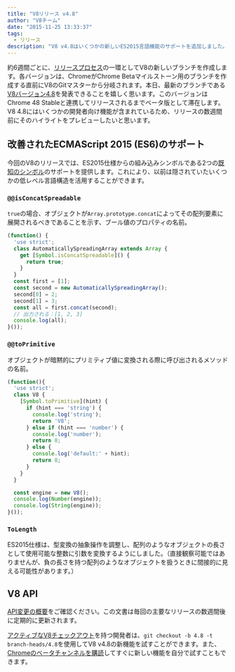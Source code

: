 ```yaml
---
title: "V8リリース v4.8"
author: "V8チーム"
date: "2015-11-25 13:33:37"
tags: 
  - リリース
description: "V8 v4.8はいくつかの新しいES2015言語機能のサポートを追加しました。"
---
```

約6週間ごとに、[リリースプロセス](/docs/release-process)の一環としてV8の新しいブランチを作成します。各バージョンは、ChromeがChrome Betaマイルストーン用のブランチを作成する直前にV8のGitマスターから分岐されます。本日、最新のブランチである[V8バージョン4.8](https://chromium.googlesource.com/v8/v8.git/+log/branch-heads/4.8)を発表できることを嬉しく思います。このバージョンはChrome 48 Stableと連携してリリースされるまでベータ版として滞在します。V8 4.8にはいくつかの開発者向け機能が含まれているため、リリースの数週間前にそのハイライトをプレビューしたいと思います。

<!--truncate-->
## 改善されたECMAScript 2015 (ES6)のサポート

今回のV8のリリースでは、ES2015仕様からの組み込みシンボルである2つの[既知のシンボル](https://developer.mozilla.org/en-US/docs/Web/JavaScript/Reference/Global_Objects/Symbol#Well-known_symbols)のサポートを提供します。これにより、以前は隠されていたいくつかの低レベル言語構造を活用することができます。

### `@@isConcatSpreadable`

`true`の場合、オブジェクトが`Array.prototype.concat`によってその配列要素に展開されるべきであることを示す、ブール値のプロパティの名前。

```js
(function() {
  'use strict';
  class AutomaticallySpreadingArray extends Array {
    get [Symbol.isConcatSpreadable]() {
      return true;
    }
  }
  const first = [1];
  const second = new AutomaticallySpreadingArray();
  second[0] = 2;
  second[1] = 3;
  const all = first.concat(second);
  // 出力される：[1, 2, 3]
  console.log(all);
}());
```

### `@@toPrimitive`

オブジェクトが暗黙的にプリミティブ値に変換される際に呼び出されるメソッドの名前。

```js
(function(){
  'use strict';
  class V8 {
    [Symbol.toPrimitive](hint) {
      if (hint === 'string') {
        console.log('string');
        return 'V8';
      } else if (hint === 'number') {
        console.log('number');
        return 8;
      } else {
        console.log('default:' + hint);
        return 8;
      }
    }
  }

  const engine = new V8();
  console.log(Number(engine));
  console.log(String(engine));
}());
```

### `ToLength`

ES2015仕様は、型変換の抽象操作を調整し、配列のようなオブジェクトの長さとして使用可能な整数に引数を変換するようにしました。（直接観察可能ではありませんが、負の長さを持つ配列のようなオブジェクトを扱うときに間接的に見える可能性があります。）

## V8 API

[API変更の概要](https://docs.google.com/document/d/1g8JFi8T_oAE_7uAri7Njtig7fKaPDfotU6huOa1alds/edit)をご確認ください。この文書は毎回の主要なリリースの数週間後に定期的に更新されます。

[アクティブなV8チェックアウト](https://v8.dev/docs/source-code#using-git)を持つ開発者は、`git checkout -b 4.8 -t branch-heads/4.8`を使用してV8 v4.8の新機能を試すことができます。また、[Chromeのベータチャンネルを購読](https://www.google.com/chrome/browser/beta.html)してすぐに新しい機能を自分で試すこともできます。

